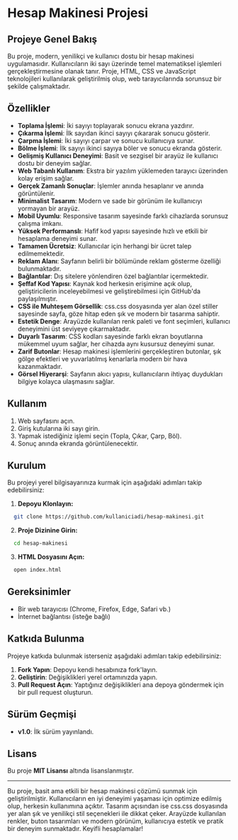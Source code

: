# Hesap Makinesi Projesi

## Projeye Genel Bakış
Bu proje, modern, yenilikçi ve kullanıcı dostu bir hesap makinesi uygulamasıdır. Kullanıcıların iki sayı üzerinde temel matematiksel işlemleri gerçekleştirmesine olanak tanır. Proje, HTML, CSS ve JavaScript teknolojileri kullanılarak geliştirilmiş olup, web tarayıcılarında sorunsuz bir şekilde çalışmaktadır.

## Özellikler
- **Toplama İşlemi**: İki sayıyı toplayarak sonucu ekrana yazdırır.
- **Çıkarma İşlemi**: İlk sayıdan ikinci sayıyı çıkararak sonucu gösterir.
- **Çarpma İşlemi**: İki sayıyı çarpar ve sonucu kullanıcıya sunar.
- **Bölme İşlemi**: İlk sayıyı ikinci sayıya böler ve sonucu ekranda gösterir.
- **Gelişmiş Kullanıcı Deneyimi**: Basit ve sezgisel bir arayüz ile kullanıcı dostu bir deneyim sağlar.
- **Web Tabanlı Kullanım**: Ekstra bir yazılım yüklemeden tarayıcı üzerinden kolay erişim sağlar.
- **Gerçek Zamanlı Sonuçlar**: İşlemler anında hesaplanır ve anında görüntülenir.
- **Minimalist Tasarım**: Modern ve sade bir görünüm ile kullanıcıyı yormayan bir arayüz.
- **Mobil Uyumlu**: Responsive tasarım sayesinde farklı cihazlarda sorunsuz çalışma imkanı.
- **Yüksek Performanslı**: Hafif kod yapısı sayesinde hızlı ve etkili bir hesaplama deneyimi sunar.
- **Tamamen Ücretsiz**: Kullanıcılar için herhangi bir ücret talep edilmemektedir.
- **Reklam Alanı**: Sayfanın belirli bir bölümünde reklam gösterme özelliği bulunmaktadır.
- **Bağlantılar**: Dış sitelere yönlendiren özel bağlantılar içermektedir.
- **Şeffaf Kod Yapısı**: Kaynak kod herkesin erişimine açık olup, geliştiricilerin inceleyebilmesi ve geliştirebilmesi için GitHub'da paylaşılmıştır.
- **CSS ile Muhteşem Görsellik**: css.css dosyasında yer alan özel stiller sayesinde sayfa, göze hitap eden şık ve modern bir tasarıma sahiptir.
- **Estetik Denge**: Arayüzde kullanılan renk paleti ve font seçimleri, kullanıcı deneyimini üst seviyeye çıkarmaktadır.
- **Duyarlı Tasarım**: CSS kodları sayesinde farklı ekran boyutlarına mükemmel uyum sağlar, her cihazda aynı kusursuz deneyimi sunar.
- **Zarif Butonlar**: Hesap makinesi işlemlerini gerçekleştiren butonlar, şık gölge efektleri ve yuvarlatılmış kenarlarla modern bir hava kazanmaktadır.
- **Görsel Hiyerarşi**: Sayfanın akıcı yapısı, kullanıcıların ihtiyaç duydukları bilgiye kolayca ulaşmasını sağlar.

## Kullanım
1. Web sayfasını açın.
2. Giriş kutularına iki sayı girin.
3. Yapmak istediğiniz işlemi seçin (Topla, Çıkar, Çarp, Böl).
4. Sonuç anında ekranda görüntülenecektir.

## Kurulum
Bu projeyi yerel bilgisayarınıza kurmak için aşağıdaki adımları takip edebilirsiniz:

1. **Depoyu Klonlayın:**
```bash
  git clone https://github.com/kullaniciadi/hesap-makinesi.git
```
2. **Proje Dizinine Girin:**
```bash
  cd hesap-makinesi
```
3. **HTML Dosyasını Açın:**
```bash
  open index.html
```

## Gereksinimler
- Bir web tarayıcısı (Chrome, Firefox, Edge, Safari vb.)
- İnternet bağlantısı (isteğe bağlı)

## Katkıda Bulunma
Projeye katkıda bulunmak isterseniz aşağıdaki adımları takip edebilirsiniz:
1. **Fork Yapın**: Depoyu kendi hesabınıza fork'layın.
2. **Geliştirin**: Değişiklikleri yerel ortamınızda yapın.
3. **Pull Request Açın**: Yaptığınız değişiklikleri ana depoya göndermek için bir pull request oluşturun.

## Sürüm Geçmişi
- **v1.0**: İlk sürüm yayınlandı.

## Lisans
Bu proje **MIT Lisansı** altında lisanslanmıştır.

---

Bu proje, basit ama etkili bir hesap makinesi çözümü sunmak için geliştirilmiştir. Kullanıcıların en iyi deneyimi yaşaması için optimize edilmiş olup, herkesin kullanımına açıktır. Tasarım açısından ise css.css dosyasında yer alan şık ve yenilikçi stil seçenekleri ile dikkat çeker. Arayüzde kullanılan renkler, buton tasarımları ve modern görünüm, kullanıcıya estetik ve pratik bir deneyim sunmaktadır. Keyifli hesaplamalar!
